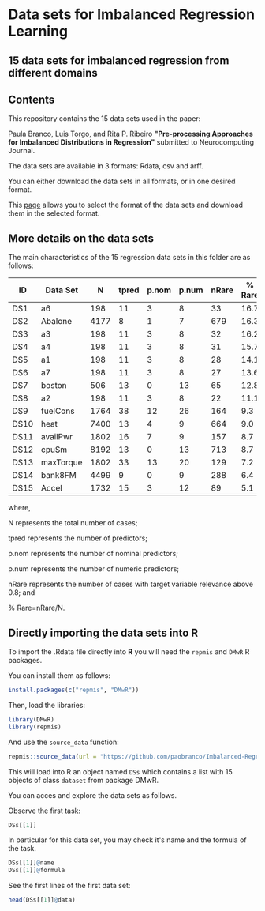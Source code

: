 # Data sets for Imbalanced Regression Learning
## 15 data sets for imbalanced regression from different domains


## Contents

This repository contains the 15 data sets used in the paper:

Paula Branco, Luis Torgo, and Rita P. Ribeiro <strong>"Pre-processing Approaches for Imbalanced Distributions in Regression"</strong> submitted to Neurocomputing Journal.

The data sets are available in 3 formats: Rdata, csv and arff.

You can either download the data sets in all formats, or in one desired format.

This [page](https://paobranco.github.io/Imbalanced-Regression-DataSets/) allows you to select the format of the data sets and download them in the selected format.

## More details on the data sets

The main characteristics of the 15 regression data sets in this folder are as follows:

ID   | Data Set   | N    | tpred | p.nom | p.num | nRare | % Rare |
-----|------------|------|-------|-------|-------|-------|--------|
DS1  | a6         | 198  | 11    | 3     | 8     | 33    | 16.7   |
DS2  | Abalone    | 4177 | 8     | 1     | 7     | 679   | 16.3   |
DS3  | a3         | 198  | 11    | 3     | 8     | 32    | 16.2   |
DS4  | a4         | 198  | 11    | 3     | 8     | 31    | 15.7   | 
DS5  | a1         | 198  | 11    | 3     | 8     | 28    | 14.1   |
DS6  | a7         | 198  | 11    | 3     | 8     | 27    | 13.6   |
DS7  | boston     | 506  | 13    | 0     | 13    | 65    | 12.8   |
DS8  | a2         | 198  | 11    | 3     | 8     | 22    | 11.1   |
DS9  | fuelCons   | 1764 | 38    | 12    | 26    | 164   | 9.3    |
DS10 | heat       | 7400 | 13    | 4     | 9     | 664   | 9.0    |
DS11 | availPwr   | 1802 | 16    | 7     | 9     | 157   | 8.7    |
DS12 | cpuSm      | 8192 | 13    | 0     | 13    | 713   | 8.7    |
DS13 | maxTorque  | 1802 | 33    | 13    | 20    | 129   | 7.2    |
DS14 | bank8FM    | 4499 | 9     | 0     | 9     | 288   | 6.4    |
DS15 | Accel      | 1732 | 15    | 3     | 12    | 89    | 5.1    |

where,

N represents the total number of cases;

tpred represents the number of predictors;

p.nom represents the number of nominal predictors;

p.num represents the number of numeric predictors;

nRare represents the number of cases with target variable relevance above 0.8; and

% Rare=nRare/N.


## Directly importing the data sets into R

To import the .Rdata file directly into **R** you will need the `repmis` and `DMwR` R packages.

You can install them as follows:

```r
install.packages(c("repmis", "DMwR"))
```



Then, load the libraries:

```r
library(DMwR)
library(repmis)
```

And use the `source_data` function:

```r
repmis::source_data(url = "https://github.com/paobranco/Imbalanced-Regression-DataSets/blob/master/RDATA_data/DataSets15.Rdata?raw=true")
```

This will load into R an object named `DSs` which contains a list with 15 objects of class `dataset` from package DMwR.


You can acces and explore the data sets as follows.

Observe the first task:


```r
DSs[[1]]
```

In particular for this data set, you may check it's name and the formula of the task.


```r
DSs[[1]]@name
DSs[[1]]@formula
```

See the first lines of the first data set:

```r
head(DSs[[1]]@data)
```

